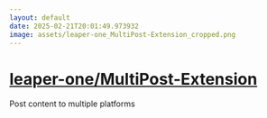 ```yaml
---
layout: default
date: 2025-02-21T20:01:49.973932
image: assets/leaper-one_MultiPost-Extension_cropped.png
---
```


# [leaper-one/MultiPost-Extension](https://github.com/leaper-one/MultiPost-Extension)

Post content to multiple platforms
